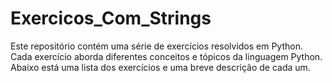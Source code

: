 # Exercicos_Com_Strings
Este repositório contém uma série de exercícios resolvidos em Python. Cada exercício aborda diferentes conceitos e tópicos da linguagem Python. Abaixo está uma lista dos exercícios e uma breve descrição de cada um.
